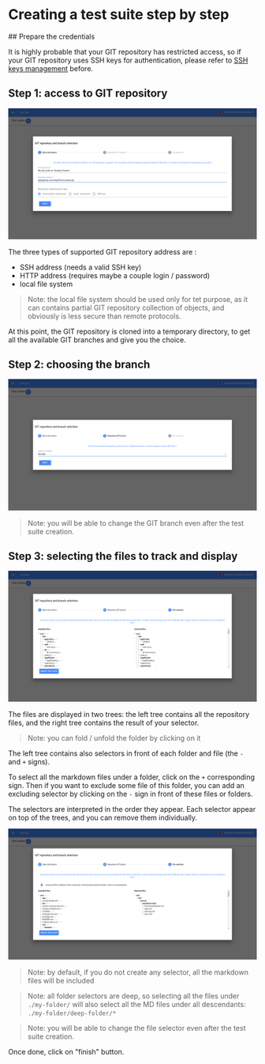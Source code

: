 # Creating a test suite step by step

## Prepare the credentials

It is highly probable that your GIT repository has restricted access, so if your GIT repository uses
SSH keys for authentication, please refer to [SSH keys management](./manage-ssh-keys.md) before.

## Step 1: access to GIT repository

![Access to the repository](./assets/create-test-suite-step1-en.png)

The three types of supported GIT repository address are :

* SSH address (needs a valid SSH key)
* HTTP address (requires maybe a couple login / password)
* local file system

> Note: the local file system should be used only for tet purpose, as it can contains partial
> GIT repository collection of objects, and obviously is less secure than remote protocols.

At this point, the GIT repository is cloned into a temporary directory, to get all the
available GIT branches and give you the choice.

## Step 2: choosing the branch

![Choosing the branch](./assets/create-test-suite-step2-en.png)

> Note: you will be able to change the GIT branch even after the test suite creation.

## Step 3: selecting the files to track and display

![select files](./assets/create-test-suite-step3-1-en.png)

The files are displayed in two trees: the left tree contains all the repository files, and the right
tree contains the result of your selector.

> Note: you can fold / unfold the folder by clicking on it

The left tree contains also selectors in front of each folder and file (the `-` and `+` signs).

To select all the markdown files under a folder, click on the `+` corresponding sign.
Then if you want to exclude some file of this folder, you can add an excluding selector by clicking
on the `-` sign in front of these files or folders.

The selectors are interpreted in the order they appear. Each selector appear on top of the trees, and 
you can remove them individually.

![selectors modification](./assets/create-test-suite-step3-2-en.png)

> Note: by default, if you do not create any selector, all the markdown files will be included

> Note: all folder selectors are deep, so selecting all the files under `./my-folder/` will also
> select all the MD files under all descendants: `./my-folder/deep-folder/*`

> Note: you will be able to change the file selector even after the test suite creation.

Once done, click on "finish" button.
